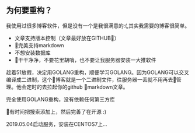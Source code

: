 ## 为何要重构？

我使用过很多博客软件，但是没有一个是我很满意的:(,其实我需要的博客很简单。

- 文章支持版本控制（文章最好放在GITHUB）
- 完美支持markdown
- 不想安装数据库
- 干干净净，不要花里胡哨，也不要让我服务器安装一大推软件

趁着51放假，决定用GOLANG重构，顺便学习GOLANG。因为GOLANG可以交叉编译成二进制，这个博客就是一个二进制文件，往服务器一丢就不用再去管理。他会定时的去拉起你的github markdown文章。

完全使用GOLANG重构，没有依赖任何第三方库

有时间把搜索添加上，然后完善了在开源 :)


2019.05.04启动服务，安装在CENTOS7上...